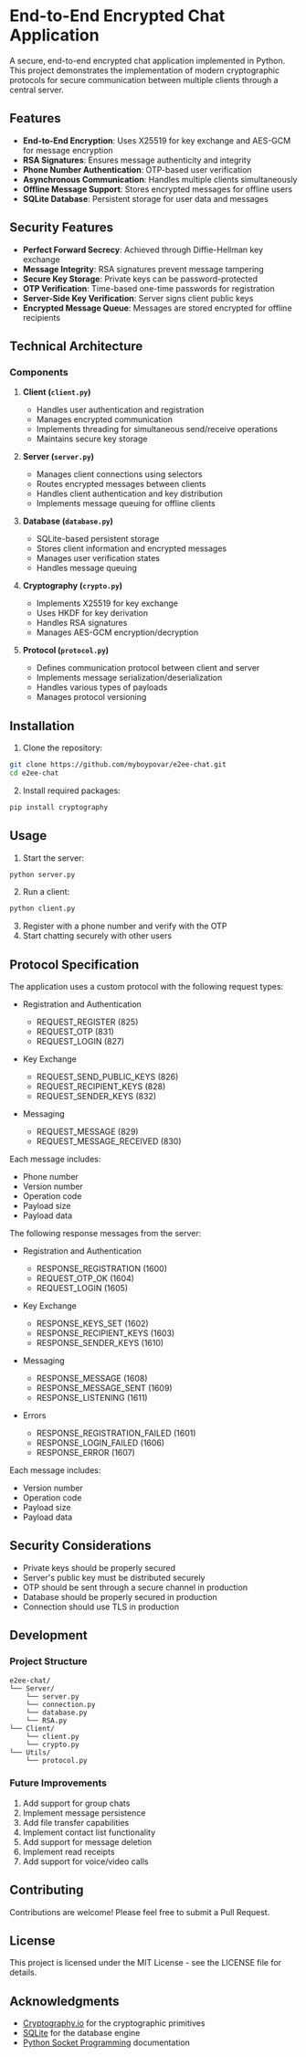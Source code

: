 # End-to-End Encrypted Chat Application

A secure, end-to-end encrypted chat application implemented in Python. This project demonstrates the implementation of modern cryptographic protocols for secure communication between multiple clients through a central server.

## Features

- **End-to-End Encryption**: Uses X25519 for key exchange and AES-GCM for message encryption
- **RSA Signatures**: Ensures message authenticity and integrity
- **Phone Number Authentication**: OTP-based user verification
- **Asynchronous Communication**: Handles multiple clients simultaneously
- **Offline Message Support**: Stores encrypted messages for offline users
- **SQLite Database**: Persistent storage for user data and messages

## Security Features

- **Perfect Forward Secrecy**: Achieved through Diffie-Hellman key exchange
- **Message Integrity**: RSA signatures prevent message tampering
- **Secure Key Storage**: Private keys can be password-protected
- **OTP Verification**: Time-based one-time passwords for registration
- **Server-Side Key Verification**: Server signs client public keys
- **Encrypted Message Queue**: Messages are stored encrypted for offline recipients

## Technical Architecture

### Components

1. **Client (`client.py`)**
   - Handles user authentication and registration
   - Manages encrypted communication
   - Implements threading for simultaneous send/receive operations
   - Maintains secure key storage

2. **Server (`server.py`)**
   - Manages client connections using selectors
   - Routes encrypted messages between clients
   - Handles client authentication and key distribution
   - Implements message queuing for offline clients

3. **Database (`database.py`)**
   - SQLite-based persistent storage
   - Stores client information and encrypted messages
   - Manages user verification states
   - Handles message queuing

4. **Cryptography (`crypto.py`)**
   - Implements X25519 for key exchange
   - Uses HKDF for key derivation
   - Handles RSA signatures
   - Manages AES-GCM encryption/decryption

5. **Protocol (`protocol.py`)**
   - Defines communication protocol between client and server
   - Implements message serialization/deserialization
   - Handles various types of payloads
   - Manages protocol versioning

## Installation

1. Clone the repository:
```bash
git clone https://github.com/myboypovar/e2ee-chat.git
cd e2ee-chat
```

2. Install required packages:
```bash
pip install cryptography
```

## Usage

1. Start the server:
```bash
python server.py
```

2. Run a client:
```bash
python client.py
```

3. Register with a phone number and verify with the OTP
4. Start chatting securely with other users

## Protocol Specification

The application uses a custom protocol with the following request types:

- Registration and Authentication
  - REQUEST_REGISTER (825)
  - REQUEST_OTP (831)
  - REQUEST_LOGIN (827)

- Key Exchange
  - REQUEST_SEND_PUBLIC_KEYS (826)
  - REQUEST_RECIPIENT_KEYS (828)
  - REQUEST_SENDER_KEYS (832)

- Messaging
  - REQUEST_MESSAGE (829)
  - REQUEST_MESSAGE_RECEIVED (830)

Each message includes:
- Phone number
- Version number
- Operation code
- Payload size
- Payload data


The following response messages from the server:

- Registration and Authentication
  - RESPONSE_REGISTRATION (1600)
  - REQUEST_OTP_OK (1604)
  - REQUEST_LOGIN (1605)

- Key Exchange
  - RESPONSE_KEYS_SET (1602)
  - RESPONSE_RECIPIENT_KEYS (1603)
  - RESPONSE_SENDER_KEYS (1610)

- Messaging
  - RESPONSE_MESSAGE (1608)
  - RESPONSE_MESSAGE_SENT (1609)
  - RESPONSE_LISTENING (1611)
 
- Errors
  - RESPONSE_REGISTRATION_FAILED (1601)
  - RESPONSE_LOGIN_FAILED (1606)
  - RESPONSE_ERROR (1607)

Each message includes:
- Version number
- Operation code
- Payload size
- Payload data

## Security Considerations

- Private keys should be properly secured
- Server's public key must be distributed securely
- OTP should be sent through a secure channel in production
- Database should be properly secured in production
- Connection should use TLS in production

## Development

### Project Structure
```
e2ee-chat/
└── Server/
    └── server.py
    └── connection.py
    └── database.py
    └── RSA.py
└── Client/
    └── client.py
    └── crypto.py
└── Utils/
    └── protocol.py
```

### Future Improvements

1. Add support for group chats
2. Implement message persistence
3. Add file transfer capabilities
4. Implement contact list functionality
5. Add support for message deletion
6. Implement read receipts
7. Add support for voice/video calls

## Contributing

Contributions are welcome! Please feel free to submit a Pull Request.

## License

This project is licensed under the MIT License - see the LICENSE file for details.

## Acknowledgments

- [Cryptography.io](https://cryptography.io/) for the cryptographic primitives
- [SQLite](https://www.sqlite.org/) for the database engine
- [Python Socket Programming](https://docs.python.org/3/library/socket.html) documentation
